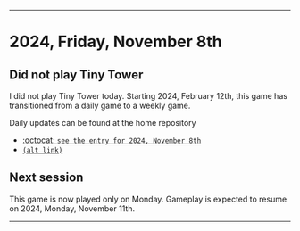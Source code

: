 
***

# 2024, Friday, November 8th

## Did not play Tiny Tower

<!-- TODO: For each weekly entry, make sure the date is correct. The day of the week should be modified in 4 places !-->

I did not play Tiny Tower today. Starting 2024, February 12th, this game has transitioned from a daily game to a weekly game.

Daily updates can be found at the home repository

- [:octocat: `see the entry for 2024, November 8th`](https://github.com/seanpm2001/SeansLifeArchive_Images_TinyTower/tree/master/tiny%20tower/2024/11_November/08/) 
- [`(alt link)`](/tiny%20tower/2024/11_November/08/)

## Next session

This game is now played only on Monday. Gameplay is expected to resume on 2024, Monday, November 11th.

***
